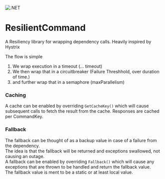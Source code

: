 ![.NET](https://github.com/VisualBean/ResilientCommand/workflows/.NET/badge.svg)

# ResilientCommand
A Resiliency library for wrapping dependency calls. Heavily inspired by Hystrix

The flow is simple
1. We wrap execution in a timeout (... timeout)
2. We then wrap that in a circuitbreaker (Failure Threshhold, over duration of time.)
3. and further wrap that in a semaphore (maxParallelism)

### Caching
A cache can be enabled by overriding `GetCacheKey()` which will cause subsequent calls to fetch the result from the cache.
Responses are cached per CommandKey.

### Fallback
The fallback can be thought of as a backup value in case of a failure from the dependency.  
The idea is that the fallback will be returned and exceptions swallowed, not causing an outage.  
A fallback can be enabled by overriding `Fallback()` which will cause any exceptions that are thrown to be handled and return the fallback value.  
The fallback value is ment to be a static or at least local value.
